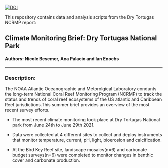 [![DOI](https://zenodo.org/badge/doi/XXXX.svg)](http://dx.doi.org/XXXXXXX)

This repository contains data and analysis scripts from the Dry Tortugas NCRMP report:

## Climate Monitoring Brief: Dry Tortugas National Park

#### Authors: Nicole Besemer, Ana Palacio and Ian Enochs
 
-----

### Description:

The NOAA Atlantic Oceanographic and Metorolgical Laboratory condunts the long-term National Coral Reef Monitoring Program (NCRMP) to track the status and trends of coral reef ecosystems of the US atlantic and Caribbean Reef jurisdictions.This summer brief provides an overview of the most recent survey efforts.

* The most recent climate monitoring took place at Dry Tortugas National park from June 24th to June 29th 2021.

* Data were collected at 4 different sites to collect and deploy instruments that monitor temperature, current, pH, light, bioerosion and calcification.

* At the Bird Key Reef site, landscape mosaics(n=6) and carbonate budget surveys(n=6) were completed to monitor changes in benthic cover and carbonate production.
